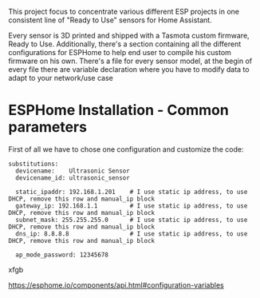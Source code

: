 

This project focus to concentrate various different ESP projects in one consistent line of "Ready to Use" sensors for Home Assistant.

Every sensor is 3D printed and shipped with a Tasmota custom firmware, Ready to Use.
Additionally, there's a section containing all the different configurations for ESPHome to help end user to compile his custom firmware on his own.
There's a file for every sensor model, at the begin of every file there are variable declaration where you have to modify data to adapt to your network/use case

# ESPHome Installation - Common parameters
First of all we have to chose one configuration and customize the code:

```
substitutions:
  devicename:    Ultrasonic Sensor   
  devicename_id: ultrasonic_sensor

  static_ipaddr: 192.168.1.201    # I use static ip address, to use DHCP, remove this row and manual_ip block
  gateway_ip: 192.168.1.1         # I use static ip address, to use DHCP, remove this row and manual_ip block
  subnet_mask: 255.255.255.0      # I use static ip address, to use DHCP, remove this row and manual_ip block
  dns_ip: 8.8.8.8                 # I use static ip address, to use DHCP, remove this row and manual_ip block

  ap_mode_password: 12345678
```


xfgb

https://esphome.io/components/api.html#configuration-variables